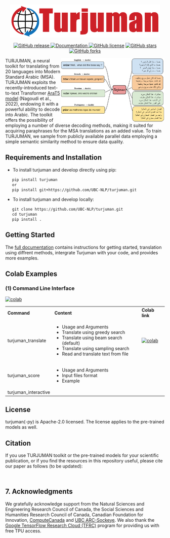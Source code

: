 <p align="center">
    <br>
    <img src="./images/turjuman_logo.png"/>
    <br>
<p>

<p align="center">
<a href="https://github.com/UBC-NLP/turjuman/releases">
        <img alt="GitHub release" src="https://img.shields.io/github/release/UBC-NLP/turjuman.svg">
    </a>

<a href="https://turjuman.dlnlp.ai">
        <img alt="Documentation" src="https://img.shields.io/website.svg?down_color=red&down_message=offline&up_message=online&url=https://turjuman.dlnlp.ai">
    </a>
<a href="https://github.com/UBC-NLP/turjuman/blob/main/LICENSE"><img alt="GitHub license" src="https://img.shields.io/github/license/UBC-NLP/turjuman?logoColor=blue"></a>
<a href="https://github.com/UBC-NLP/turjuman/stargazers"><img alt="GitHub stars" src="https://img.shields.io/github/stars/UBC-NLP/turjuman"></a>
<a href="https://github.com/UBC-NLP/turjuman/network"><img alt="GitHub forks" src="https://img.shields.io/github/forks/UBC-NLP/turjuman"></a>


</p>
 
<img src="./images/turjuman.png" alt="AraT5" width="65%" height="65%" align="right"/>

TURJUMAN, a neural toolkit for translating from 20 languages into Modern Standard Arabic (MSA). TURJUMAN exploits the recently-introduced text-to-text Transformer [AraT5 model](https://github.com/UBC-NLP/araT5) (Nagoudi et al., 2022), endowing it with a powerful ability to decode into Arabic. The toolkit offers the possibility of employing a number of diverse decoding methods, making it suited for acquiring paraphrases for the MSA translations as an added value. To train TURJUMAN, we sample from publicly available parallel data employing a simple semantic similarity method to ensure data quality.

## Requirements and Installation
- To install turjuman and develop directly using pip:
 ```shell
    pip install turjuman
    or 
    pip install git+https://github.com/UBC-NLP/turjuman.git
 ```
- To install turjuman and develop locally:
 ```shell
    git clone https://github.com/UBC-NLP/turjuman.git
    cd turjuman
    pip install .
```
## Getting Started
The [full documentation](https://turjuman.readthedocs.io/en/latest/) contains instructions for getting started, translation using diffrent methods, intergrate Turjuman with your code, and provides more examples.

## Colab Examples
### (1) Command Line Interface
<table style='border:1px red;' width='100%'>
<tr><td><b>Command</b></td><td> <b>Content</b></td><td><b>Colab link</b></td></tr>
<tr>
<td>turjuman_translate</td>
<td>
    <ul>
        <li> Usage and Arguments </li>
        <li> Translate using greedy search</li>
        <li> Translate using beam search (default)</li>
        <li> Translate using sampling search</li>
        <li> Read and translate text from file</li>
    </ul>
</td>
<td>
<a href="https://colab.research.google.com/github/UBC-NLP/turjuman/blob/main/examples/turjuman_translate_cli.ipynb"><img alt="colab" src="https://colab.research.google.com/assets/colab-badge.svg"></a>

 </td>
</tr>
<tr>
<td>turjuman_score</td>
<td>
    <ul>
        <li> Usage and Arguments </li>
        <li> Input files format</li>
        <li> Example</li>
    </ul>
</td>
<a href="https://colab.research.google.com/github/UBC-NLP/turjuman/blob/main/examples/turjuman_score_cli.ipynb"><img alt="colab" src="https://colab.research.google.com/assets/colab-badge.svg"></a>
</tr>
<tr>
<td>turjuman_interactive</td>
<td>
    <ul>
        <!-- <li> Usage and Arguments </li>
        <li> Input files format</li>
        <li> Example</li> -->
    </ul>
</td>
<td> </td>
</tr>
</table>


## License
turjuman(-py) is Apache-2.0 licensed. The license applies to the pre-trained models as well.
## Citation
If you use TURJUMAN toolkit or the pre-trained models for your scientific publication, or if you find the resources in this repository useful, please cite our paper as follows (to be updated):
```


```



## 7. Acknowledgments
We gratefully acknowledge support from the Natural Sciences and Engineering Research Council  of Canada, the  Social  Sciences and  Humanities  Research  Council  of  Canada, Canadian  Foundation  for  Innovation,  [ComputeCanada](www.computecanada.ca) and [UBC ARC-Sockeye](https://doi.org/10.14288/SOCKEYE). We  also  thank  the  [Google TensorFlow Research Cloud (TFRC)](https://www.tensorflow.org/tfrc) program for providing us with free TPU access.
